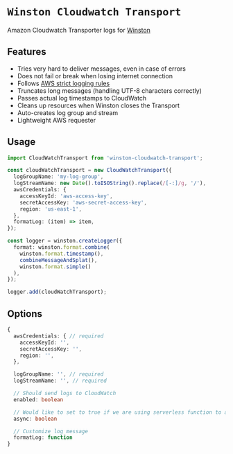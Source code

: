 # `Winston Cloudwatch Transport`

Amazon Cloudwatch Transporter logs for [Winston](https://github.com/winstonjs/winston)

## Features

- Tries very hard to deliver messages, even in case of errors
- Does not fail or break when losing internet connection
- Follows [AWS strict logging rules](https://docs.aws.amazon.com/AmazonCloudWatchLogs/latest/APIReference/API_PutLogEvents.html)
- Truncates long messages (handling UTF-8 characters correctly)
- Passes actual log timestamps to CloudWatch
- Cleans up resources when Winston closes the Transport
- Auto-creates log group and stream
- Lightweight AWS requester

## Usage

```ts
import CloudWatchTransport from 'winston-cloudwatch-transport';

const cloudWatchTransport = new CloudWatchTransport({
  logGroupName: 'my-log-group',
  logStreamName: new Date().toISOString().replace(/[-:]/g, '/'),
  awsCredentials: {
    accessKeyId: 'aws-access-key',
    secretAccessKey: 'aws-secret-access-key',
    region: 'us-east-1',
  },
  formatLog: (item) => item,
});

const logger = winston.createLogger({
  format: winston.format.combine(
    winston.format.timestamp(),
    combineMessageAndSplat(),
    winston.format.simple()
  ),
});

logger.add(cloudWatchTransport);
```

## Options

```ts
{
  awsCredentials: { // required
    accessKeyId: '',
    secretAccessKey: '',
    region: '',
  },

  logGroupName: '', // required
  logStreamName: '', // required

  // Should send logs to CloudWatch
  enabled: boolean

  // Would like to set to true if we are using serverless function to avoid request being shutdown
  async: boolean

  // Customize log message
  formatLog: function
}
```
